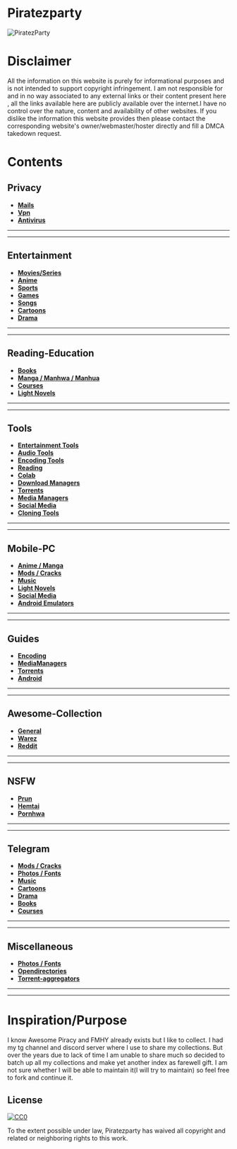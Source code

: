 # Piratezparty
![PiratezParty](https://i.imgur.com/M3ZrJUB.jpg)
# Disclaimer
All the information on this website is purely for informational purposes and is not intended to support copyright infringement. I am not responsible for and in no way associated to any external links or their content present here , all the links available here are publicly available over the internet.I have no control over the nature, content and availability of other websites. If you dislike the information this website provides then please contact the corresponding website's owner/webmaster/hoster directly and fill a DMCA takedown request.
# Contents
## Privacy

* **[Mails](https://github.com/Piratezparty/Piratezparty/blob/main/Mails.md)**
* **[Vpn](https://github.com/SpamVerse/Piratezparty/blob/main/VPN.md)**
* **[Antivirus](https://github.com/SpamVerse/Piratezparty/blob/main/Antivirus.md)**

***
***

## Entertainment

* **[Movies/Series](https://github.com/Piratezparty/Piratezparty/blob/main/Movie-Series.md)**
* **[Anime](https://github.com/Piratezparty/Piratezparty/blob/main/Anime.md)**
* **[Sports](https://github.com/Piratezparty/Piratezparty/blob/main/Sports.md)**
* **[Games](https://github.com/Piratezparty/Piratezparty/blob/main/Games.md)**
* **[Songs](https://github.com/Piratezparty/Piratezparty/blob/main/Songs.md)**
* **[Cartoons](https://github.com/Piratezparty/Piratezparty/blob/main/Cartoons.md)**
* **[Drama](https://github.com/Piratezparty/Piratezparty/blob/main/Drama.md)**

***
***

## Reading-Education

* **[Books](https://github.com/Piratezparty/Piratezparty/blob/main/Books.md)**
* **[Manga / Manhwa / Manhua](https://github.com/Piratezparty/Piratezparty/blob/main/Manga-Manhwa-Manhua.md)**
* **[Courses](https://github.com/Piratezparty/Piratezparty/blob/main/Courses.md)**
* **[Light Novels](https://github.com/Piratezparty/Piratezparty/blob/main/LightNovel.md)**

***
***

## Tools

* **[Entertainment Tools](https://github.com/Piratezparty/Piratezparty/blob/main/Entertainment-Tools.md)**
* **[Audio Tools](https://github.com/Piratezparty/Piratezparty/blob/main/Audio-Tools.md)**
* **[Encoding Tools](https://github.com/Piratezparty/Piratezparty/blob/main/Encoding-Tools.md)**
* **[Reading](https://github.com/Piratezparty/Piratezparty/blob/main/Reading-Tools.md)**
* **[Colab](https://github.com/Piratezparty/Piratezparty/blob/main/Colab.md)**
* **[Download Managers](https://github.com/Piratezparty/Piratezparty/blob/main/Download-Managers.md)**
* **[Torrents](https://github.com/Piratezparty/Piratezparty/blob/main/Torrent-Tools.md)**
* **[Media Managers](https://github.com/Piratezparty/Piratezparty/blob/main/MediaManagers-Tools.md)**
* **[Social Media](https://github.com/SpamVerse/Piratezparty/blob/main/Social-Media-Tools.md)**
* **[Cloning Tools](https://github.com/Piratezparty/Piratezparty/blob/main/Cloning-Tools.md)**

***
***

## Mobile-PC

* **[Anime / Manga](https://github.com/Piratezparty/Piratezparty/blob/main/Anime-Manga-Apps.md)**
* **[Mods / Cracks](https://github.com/Piratezparty/Piratezparty/blob/main/Mods-Cracks.md)**
* **[Music](https://github.com/Piratezparty/Piratezparty/blob/main/Music-Apps.md)**
* **[Light Novels](https://github.com/Piratezparty/Piratezparty/blob/main/LightNovel-Apps.md)**
* **[Social Media](https://github.com/SpamVerse/Piratezparty/blob/main/Social-Media-Apps.md)**
* **[Android Emulators](https://github.com/Piratezparty/Piratezparty/blob/main/Android-Emulators.md)**

***
***

## Guides

* **[Encoding](https://github.com/Piratezparty/Piratezparty/blob/main/Encoding-Guides.md)**
* **[MediaManagers](https://github.com/Piratezparty/Piratezparty/blob/main/MediaManager-Guides.md)**
* **[Torrents](https://github.com/Piratezparty/Piratezparty/blob/main/Torrent-Guides.md)**
* **[Android](https://github.com/SpamVerse/Piratezparty/blob/main/Android-Related-Guides.md)**

***
***

## Awesome-Collection

* **[General](https://github.com/Piratezparty/Piratezparty/blob/main/General-Awesome-Collection.md)**
* **[Warez](https://github.com/Piratezparty/Piratezparty/blob/main/Warez-Collection.md)**
* **[Reddit](https://github.com/Piratezparty/Piratezparty/blob/main/Awesome-Reddit.md)**

***
***

## NSFW

* **[Prun](https://github.com/Piratezparty/Piratezparty/blob/main/Prun.md)**
* **[Hemtai](https://github.com/Piratezparty/Piratezparty/blob/main/hemtai.md)**
* **[Pornhwa](https://github.com/Piratezparty/Piratezparty/blob/main/Pornhwa.md)**

***
***

## Telegram

* **[Mods / Cracks](https://github.com/Piratezparty/Piratezparty/blob/main/Mods-Cracks-TG.md)**
* **[Photos / Fonts](https://github.com/Piratezparty/Piratezparty/blob/main/Photo-Fonts-tg.md)**
* **[Music](https://github.com/Piratezparty/Piratezparty/blob/main/Music-TG.md)**
* **[Cartoons](https://github.com/Piratezparty/Piratezparty/blob/main/Cartoons-TG.md)**
* **[Drama](https://github.com/Piratezparty/Piratezparty/blob/main/Drama-TG.md)**
* **[Books](https://github.com/Piratezparty/Piratezparty/blob/main/Books-TG.md)**
* **[Courses](https://github.com/Piratezparty/Piratezparty/blob/main/Courses-TG.md)**

***
***

## Miscellaneous

* **[Photos / Fonts](https://github.com/Piratezparty/Piratezparty/blob/main/Photo-Fonts.md)**
* **[Opendirectories](https://github.com/Piratezparty/Piratezparty/blob/main/Opendirectories.md)**
* **[Torrent-aggregators](https://github.com/Piratezparty/Piratezparty/blob/main/Torrent-aggregators.md)**

***
***

# Inspiration/Purpose
I know Awesome Piracy and FMHY already exists but I like to collect. I had my tg channel and discord server where I use to share my collections. But over the years due to lack of time I am unable to share much so decided to batch up all my collections and make yet another index as farewell gift. I am not sure whether I will be able to maintain it(I will try to maintain) so feel free to fork and continue it.

## License
[![CC0](http://mirrors.creativecommons.org/presskit/buttons/88x31/svg/cc-zero.svg)](http://creativecommons.org/publicdomain/zero/1.0)

To the extent possible under law, Piratezparty has waived all copyright and
related or neighboring rights to this work.
